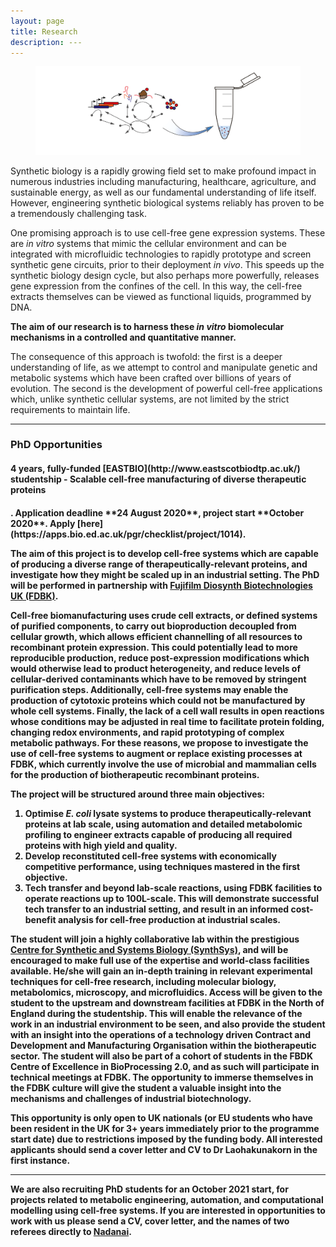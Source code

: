 ```yaml
---
layout: page
title: Research
description: ---
---
```


<div class="container-fluid">
	<figure>
		<img src="/assets/images/CF_logo4.png" class="img-fluid" alt="CFlogo">
		</figure>
</div>

Synthetic biology is a rapidly growing field set to make profound impact in numerous industries including manufacturing, healthcare, agriculture, and sustainable energy, as well as our fundamental understanding of life itself. However, engineering synthetic biological systems reliably has proven to be a tremendously challenging task.

One promising approach is to use cell-free gene expression systems. These are *in vitro* systems that mimic the cellular environment and can be integrated with microfluidic technologies to rapidly prototype and screen synthetic gene circuits, prior to their deployment *in vivo*. This speeds up the synthetic biology design cycle, but also perhaps more powerfully, releases gene expression from the confines of the cell. In this way, the cell-free extracts themselves can be viewed as functional liquids, programmed by DNA.

**The aim of our research is to harness these *in vitro* biomolecular mechanisms in a controlled and quantitative manner.**

The consequence of this approach is twofold: the first is a deeper understanding of life, as we attempt to control and manipulate genetic and metabolic systems which have been crafted over billions of years of evolution. The second is the development of powerful cell-free applications which, unlike synthetic cellular systems, are not limited by the strict requirements to maintain life.

---

<h3>PhD Opportunities</h3>

<h4>4 years, fully-funded [EASTBIO](http://www.eastscotbiodtp.ac.uk/) studentship - Scalable cell-free manufacturing of diverse therapeutic proteins<h4>. Application deadline **24 August 2020**, project start **October 2020**. Apply [here](https://apps.bio.ed.ac.uk/pgr/checklist/project/1014).

The aim of this project is to develop cell-free systems which are capable of producing a diverse range of therapeutically-relevant proteins, and investigate how they might be scaled up in an industrial setting. The PhD will be performed in partnership with [Fujifilm Diosynth Biotechnologies UK (FDBK)](https://fujifilmdiosynth.com/).

Cell-free biomanufacturing uses crude cell extracts, or defined systems of purified components, to carry out bioproduction decoupled from cellular growth, which allows efficient channelling of all resources to recombinant protein expression. This could potentially lead to more reproducible production, reduce post-expression modifications which would otherwise lead to product heterogeneity, and reduce levels of cellular-derived contaminants which have to be removed by stringent purification steps. Additionally, cell-free systems may enable the production of cytotoxic proteins which could not be manufactured by whole cell systems. Finally, the lack of a cell wall results in open reactions whose conditions may be adjusted in real time to facilitate protein folding, changing redox environments, and rapid prototyping of complex metabolic pathways. For these reasons, we propose to investigate the use of cell-free systems to augment or replace existing processes at FDBK, which currently involve the use of microbial and mammalian cells for the production of biotherapeutic recombinant proteins. 

The project will be structured around three main objectives:
1. Optimise *E. coli* lysate systems to produce therapeutically-relevant proteins at lab scale, using automation and detailed metabolomic profiling to engineer extracts capable of producing all required proteins with high yield and quality.
2. Develop reconstituted cell-free systems with economically competitive performance, using techniques mastered in the first objective.
3. Tech transfer and beyond lab-scale reactions, using FDBK facilities to operate reactions up to 100L-scale. This will demonstrate successful tech transfer to an industrial setting, and result in an informed cost-benefit analysis for cell-free production at industrial scales. 

The student will join a highly collaborative lab within the prestigious [Centre for Synthetic and Systems Biology (SynthSys)](http://www.synthsys.ed.ac.uk/our-centre), and will be encouraged to make full use of the expertise and world-class facilities available. He/she will gain an in-depth training in relevant experimental techniques for cell-free research, including molecular biology, metabolomics, microscopy, and microfluidics.
Access will be given to the student to the upstream and downstream facilities at FDBK in the North of England during the studentship. This will enable the relevance of the work in an industrial environment to be seen, and also provide the student with an insight into the operations of a technology driven Contract and Development and Manufacturing Organisation within the biotherapeutic sector. The student will also be part of a cohort of students in the FBDK Centre of Excellence in BioProcessing 2.0, and as such will participate in technical meetings at FDBK. The opportunity to immerse themselves in the FDBK culture will give the student a valuable insight into the mechanisms and challenges of industrial biotechnology. 

This opportunity is only open to UK nationals (or EU students who have been resident in the UK for 3+ years immediately prior to the programme start date) due to restrictions imposed by the funding body. All interested applicants should send a cover letter and CV to Dr Laohakunakorn in the first instance. 

---

We are also recruiting PhD students for an **October 2021** start, for projects related to metabolic engineering, automation, and computational modelling using cell-free systems. If you are interested in opportunities to work with us please send a CV, cover letter, and the names of two referees directly to [Nadanai](mailto:nadanai.laohakunakorn@ed.ac.uk).
